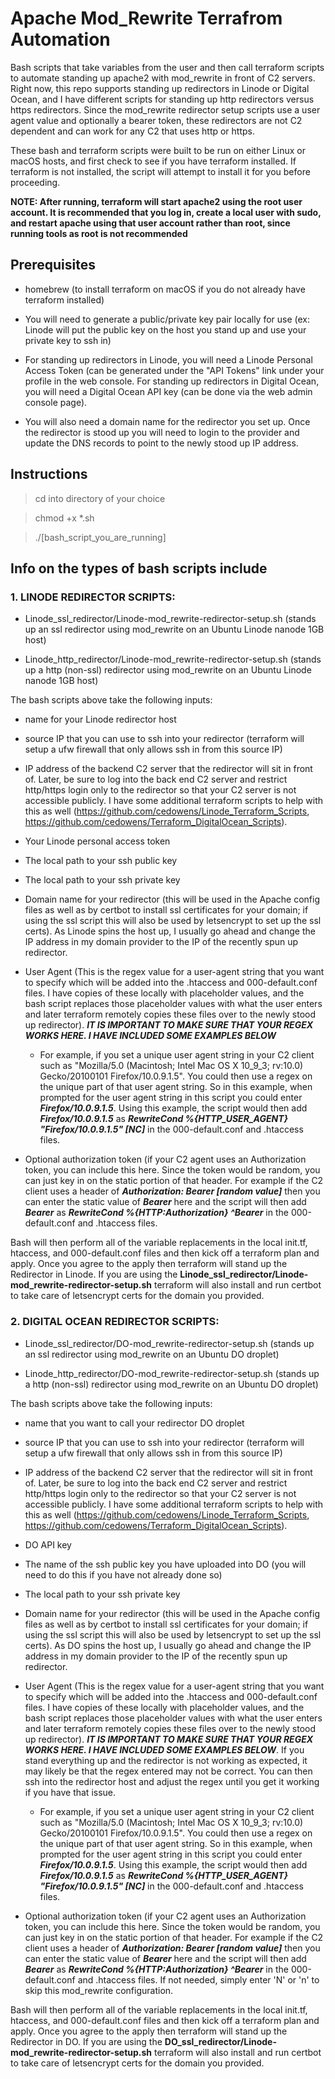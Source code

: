 # Apache Mod_Rewrite Terrafrom Automation
Bash scripts that take variables from the user and then call terraform scripts to automate standing up apache2 with mod_rewrite in front of C2 servers. Right now, this repo supports standing up redirectors in Linode or Digital Ocean, and I have different scripts for standing up http redirectors versus https redirectors. Since the mod_rewrite redirector setup scripts use a user agent value and optionally a bearer token, these redirectors are not C2 dependent and can work for any C2 that uses http or https.

These bash and terraform scripts were built to be run on either Linux or macOS hosts, and first check to see if you have terraform installed. If terraform is not installed, the script will attempt to install it for you before proceeding.

**NOTE: After running, terraform will start apache2 using the root user account. It is recommended that you log in, create a local user with sudo, and restart apache using that user account rather than root, since running tools as root is not recommended**

## Prerequisites

- homebrew (to install terraform on macOS if you do not already have terraform installed)

- You will need to generate a public/private key pair locally for use (ex: Linode will put the public key on the host you stand up and use your private key to ssh in)

- For standing up redirectors in Linode, you will need a Linode Personal Access Token (can be generated under the "API Tokens" link under your profile in the web console. For standing up redirectors in Digital Ocean, you will need a Digital Ocean API key (can be done via the web admin console page).

- You will also need a domain name for the redirector you set up. Once the redirector is stood up you will need to login to the provider and update the DNS records to point to the newly stood up IP address.

## Instructions

> cd into directory of your choice

> chmod +x *.sh

> ./[bash_script_you_are_running]

## Info on the types of bash scripts include

### 1. LINODE REDIRECTOR SCRIPTS:

- Linode_ssl_redirector/Linode-mod_rewrite-redirector-setup.sh (stands up an ssl redirector using mod_rewrite on an Ubuntu Linode nanode 1GB host)

- Linode_http_redirector/Linode-mod_rewrite-redirector-setup.sh (stands up a http (non-ssl) redirector using mod_rewrite on an Ubuntu Linode nanode 1GB host)

The bash scripts above take the following inputs:

- name for your Linode redirector host

- source IP that you can use to ssh into your redirector (terraform will setup a ufw firewall that only allows ssh in from this source IP)

- IP address of the backend C2 server that the redirector will sit in front of. Later, be sure to log into the back end C2 server and restrict http/https login only to the redirector so that your C2 server is not accessible publicly. I have some additional terraform scripts to help with this as well (https://github.com/cedowens/Linode_Terraform_Scripts, https://github.com/cedowens/Terraform_DigitalOcean_Scripts).

- Your Linode personal access token

- The local path to your ssh public key

- The local path to your ssh private key

- Domain name for your redirector (this will be used in the Apache config files as well as by certbot to install ssl certificates for your domain; if using the ssl script this will also be used by letsencrypt to set up the ssl certs). As Linode spins the host up, I usually go ahead and change the IP address in my domain provider to the IP of the recently spun up redirector.

- User Agent (This is the regex value for a user-agent string that you want to specify which will be added into the .htaccess and 000-default.conf files. I have copies of these locally with placeholder values, and the bash script replaces those placeholder values with what the user enters and later terraform remotely copies these files over to the newly stood up redirector). ***IT IS IMPORTANT TO MAKE SURE THAT YOUR REGEX WORKS HERE. I HAVE INCLUDED SOME EXAMPLES BELOW***

    - For example, if you set a unique user agent string in your C2 client such as "Mozilla/5.0 (Macintosh; Intel Mac OS X 10_9_3; rv:10.0) Gecko/20100101 Firefox/10.0.9.1.5". You could then use a regex on the unique part of that user agent string. So in this example, when prompted for the user agent string in this script you could enter ***Firefox\/10.0.9.1.5***. Using this example, the script would then add ***Firefox\/10.0.9.1.5*** as ***RewriteCond %{HTTP_USER_AGENT} "Firefox\/10.0.9.1.5" [NC]*** in the 000-default.conf and .htaccess files.
    
- Optional authorization token (if your C2 agent uses an Authorization token, you can include this here. Since the token would be random, you can just key in on the static portion of that header. For example if the C2 client uses a header of ***Authorization: Bearer [random value]*** then you can enter the static value of ***Bearer*** here and the script will then add ***Bearer*** as ***RewriteCond %{HTTP:Authorization} ^Bearer*** in the 000-default.conf and .htaccess files.

Bash will then perform all of the variable replacements in the local init.tf, htaccess, and 000-default.conf files and then kick off a terraform plan and apply. Once you agree to the apply then terraform will stand up the Redirector in Linode. If you are using the **Linode_ssl_redirector/Linode-mod_rewrite-redirector-setup.sh** terraform will also install and run certbot to take care of letsencrypt certs for the domain you provided. 

### 2. DIGITAL OCEAN REDIRECTOR SCRIPTS:
- Linode_ssl_redirector/DO-mod_rewrite-redirector-setup.sh (stands up an ssl redirector using mod_rewrite on an Ubuntu DO droplet)

- Linode_http_redirector/DO-mod_rewrite-redirector-setup.sh (stands up a http (non-ssl) redirector using mod_rewrite on an Ubuntu DO droplet)

The bash scripts above take the following inputs:

- name that you want to call your redirector DO droplet 

- source IP that you can use to ssh into your redirector (terraform will setup a ufw firewall that only allows ssh in from this source IP)

- IP address of the backend C2 server that the redirector will sit in front of. Later, be sure to log into the back end C2 server and restrict http/https login only to the redirector so that your C2 server is not accessible publicly. I have some additional terraform scripts to help with this as well (https://github.com/cedowens/Linode_Terraform_Scripts, https://github.com/cedowens/Terraform_DigitalOcean_Scripts).

- DO API key

- The name of the ssh public key you have uploaded into DO (you will need to do this if you have not already done so)

- The local path to your ssh private key

- Domain name for your redirector (this will be used in the Apache config files as well as by certbot to install ssl certificates for your domain; if using the ssl script this will also be used by letsencrypt to set up the ssl certs). As DO spins the host up, I usually go ahead and change the IP address in my domain provider to the IP of the recently spun up redirector.

- User Agent (This is the regex value for a user-agent string that you want to specify which will be added into the .htaccess and 000-default.conf files. I have copies of these locally with placeholder values, and the bash script replaces those placeholder values with what the user enters and later terraform remotely copies these files over to the newly stood up redirector). ***IT IS IMPORTANT TO MAKE SURE THAT YOUR REGEX WORKS HERE. I HAVE INCLUDED SOME EXAMPLES BELOW***. If you stand everything up and the redirector is not working as expected, it may likely be that the regex entered may not be correct. You can then ssh into the redirector host and adjust the regex until you get it working if you have that issue.

    - For example, if you set a unique user agent string in your C2 client such as "Mozilla/5.0 (Macintosh; Intel Mac OS X 10_9_3; rv:10.0) Gecko/20100101 Firefox/10.0.9.1.5". You could then use a regex on the unique part of that user agent string. So in this example, when prompted for the user agent string in this script you could enter ***Firefox\/10.0.9.1.5***. Using this example, the script would then add ***Firefox\/10.0.9.1.5*** as ***RewriteCond %{HTTP_USER_AGENT} "Firefox\/10.0.9.1.5" [NC]*** in the 000-default.conf and .htaccess files.
    
- Optional authorization token (if your C2 agent uses an Authorization token, you can include this here. Since the token would be random, you can just key in on the static portion of that header. For example if the C2 client uses a header of ***Authorization: Bearer [random value]*** then you can enter the static value of ***Bearer*** here and the script will then add ***Bearer*** as ***RewriteCond %{HTTP:Authorization} ^Bearer*** in the 000-default.conf and .htaccess files. If not needed, simply enter 'N' or 'n' to skip this mod_rewrite configuration.

Bash will then perform all of the variable replacements in the local init.tf, htaccess, and 000-default.conf files and then kick off a terraform plan and apply. Once you agree to the apply then terraform will stand up the Redirector in DO. If you are using the **DO_ssl_redirector/Linode-mod_rewrite-redirector-setup.sh** terraform will also install and run certbot to take care of letsencrypt certs for the domain you provided. 
